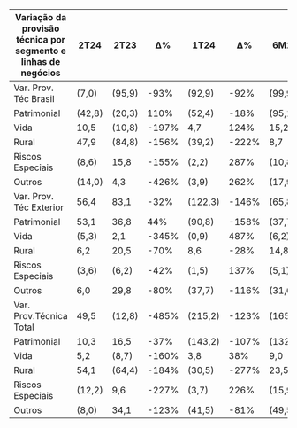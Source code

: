 |Variação da provisão técnica por segmento e linhas de negócios|2T24|2T23|∆%|1T24|∆%|6M24|6M23|∆%|
|---|---|---|---|---|---|---|---|---|
|Var. Prov. Téc Brasil|(7,0)|(95,9)|-93%|(92,9)|-92%|(99,9)|(36,0)|178%|
|Patrimonial|(42,8)|(20,3)|110%|(52,4)|-18%|(95,1)|(59,3)|60%|
|Vida|10,5|(10,8)|-197%|4,7|124%|15,2|(7,6)|-300%|
|Rural|47,9|(84,8)|-156%|(39,2)|-222%|8,7|31,1|-72%|
|Riscos Especiais|(8,6)|15,8|-155%|(2,2)|287%|(10,8)|17,8|-161%|
|Outros|(14,0)|4,3|-426%|(3,9)|262%|(17,9)|(17,9)|0%|
|Var. Prov. Téc Exterior|56,4|83,1|-32%|(122,3)|-146%|(65,8)|(18,5)|256%|
|Patrimonial|53,1|36,8|44%|(90,8)|-158%|(37,7)|(47,0)|-20%|
|Vida|(5,3)|2,1|-345%|(0,9)|487%|(6,2)|(4,8)|27%|
|Rural|6,2|20,5|-70%|8,6|-28%|14,8|16,0|-8%|
|Riscos Especiais|(3,6)|(6,2)|-42%|(1,5)|137%|(5,1)|(6,8)|-25%|
|Outros|6,0|29,8|-80%|(37,7)|-116%|(31,6)|24,2|-231%|
|Var. Prov.Técnica Total|49,5|(12,8)|-485%|(215,2)|-123%|(165,8)|(54,5)|204%|
|Patrimonial|10,3|16,5|-37%|(143,2)|-107%|(132,9)|(106,3)|25%|
|Vida|5,2|(8,7)|-160%|3,8|38%|9,0|(12,4)|-173%|
|Rural|54,1|(64,4)|-184%|(30,5)|-277%|23,5|47,1|-50%|
|Riscos Especiais|(12,2)|9,6|-227%|(3,7)|226%|(15,9)|10,9|-246%|
|Outros|(8,0)|34,1|-123%|(41,5)|-81%|(49,5)|6,2|-895%|